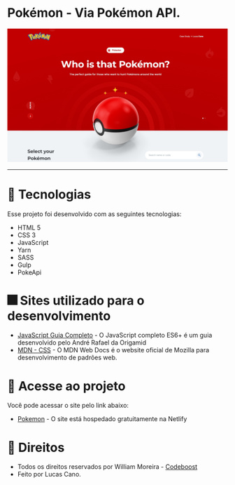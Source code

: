 # Pokémon - Via Pokémon API.

<img src="img/poke1.jpg" alt="Lucas"> <br>

<hr>

# 🎇 Tecnologias

Esse projeto foi desenvolvido com as seguintes tecnologias:

- HTML 5
- CSS 3
- JavaScript
- Yarn
- SASS
- Gulp
- PokeApi

# 🎆 Sites utilizado para o desenvolvimento

- [JavaScript Guia Completo](https://www.origamid.com/slide/javascript-completo-es6/#/0101-javascript-completo-es6/1) - O JavaScript completo ES6+ é um guia desenvolvido pelo André Rafael da Origamid
- [MDN - CSS](https://developer.mozilla.org/pt-BR/docs/Web/CSS) - O MDN Web Docs é o website oficial de Mozilla para desenvolvimento de padrões web.

# 🎯 Acesse ao projeto

Você pode acessar o site pelo link abaixo:

- [Pokemon](https://pokemon-lucas.netlify.app/) - O site está hospedado gratuitamente na Netlify

# 💼 Direitos

- Todos os direitos reservados por William Moreira - [Codeboost](https://codeboost.com.br/) <br>
- Feito por Lucas Cano.
